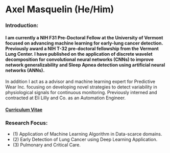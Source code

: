 
# Axel Masquelin (He/Him)

### Introduction:
#### I am currently a NIH F31 Pre-Doctoral Fellow at the University of Vermont focused on advancing machine learning for early-lung cancer detection. Previously award a NIH T-32 pre-doctoral fellowship from the Vermont Lung Center. I have published on the application of discrete wavelet decomposition for convolutional neural networks (CNNs) to improve network generalizability and Sleep Apnea detection using artificial neural networks (ANNs).  

In addition I act as a advisor and machine learning expert for Predictive Wear Inc. focusing on developing novel strategies to detect variability in physiological signals for continuous monitoring. Previously interned and contracted at Eli Lilly and Co. as an Automation Engineer. 


#### [Curriculum Vitae](https://github.com/axemasquelin/axemasquelin/blob/main/AxelMasquelin_CV_Github.pdf)

### Research Focus:
  - (1) Application of Machine Learning Algorithm in Data-scarce domains.
  - (2) Early Detection of Lung Cancer using Deep Learning Application.
  - (3) Pulmonary and Critical Care.
 

